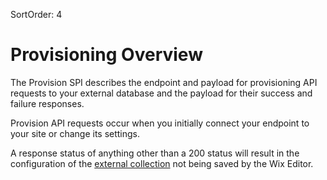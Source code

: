 SortOrder: 4
# Provisioning Overview

The  Provision SPI describes the endpoint and payload for provisioning API requests to your external database and the payload for their success and failure responses. 

Provision API requests occur when you initially connect your endpoint to your site or change its settings.


A response status of anything other than a 200 status will result in the configuration of the [external collection](https://support.wix.com/en/article/corvid-adding-and-deleting-an-external-database-collection) not being saved by the Wix Editor.